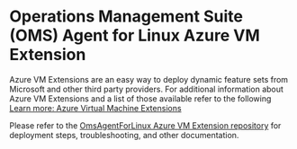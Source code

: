 # Operations Management Suite (OMS) Agent for Linux Azure VM Extension

Azure VM Extensions are an easy way to deploy dynamic feature sets from Microsoft and other third party providers.
For additional information about Azure VM Extensions and a list of those available refer to the following [Learn more: Azure Virtual Machine Extensions](https://azure.microsoft.com/en-us/documentation/articles/virtual-machines-extensions-features/)

Please refer to the [OmsAgentForLinux Azure VM Extension repository](https://github.com/Azure/azure-linux-extensions/blob/master/OmsAgent/README.md) for deployment steps, troubleshooting, and other documentation.
